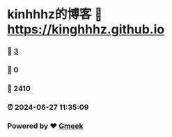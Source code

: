 # kinhhhz的博客 :link: https://kinghhhz.github.io 
### :page_facing_up: [3](https://kinghhhz.github.io/tag.html) 
### :speech_balloon: 0 
### :hibiscus: 2410 
### :alarm_clock: 2024-06-27 11:35:09 
### Powered by :heart: [Gmeek](https://github.com/Meekdai/Gmeek)
